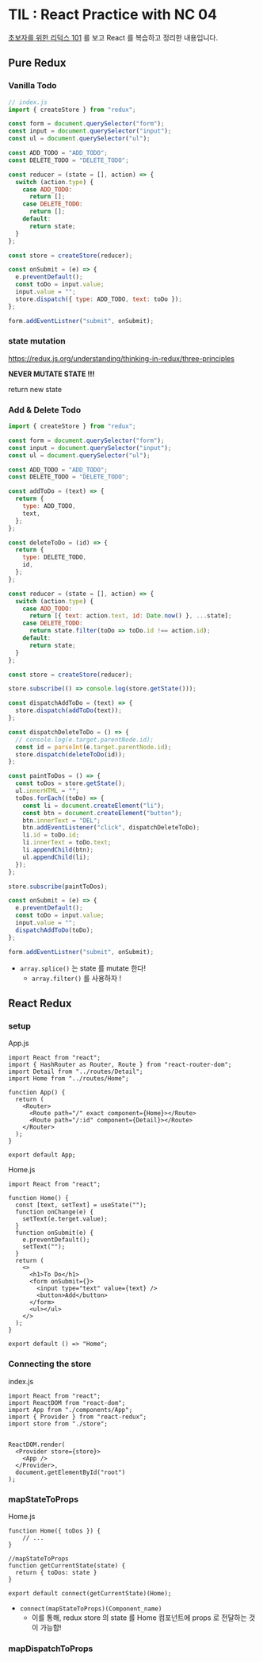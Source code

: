 # TIL : React Practice with NC 04

[초보자를 위한 리덕스 101](https://nomadcoders.co/redux-for-beginners/) 를 보고 React 를 복습하고 정리한 내용입니다.  

## Pure Redux

### Vanilla Todo 

```js
// index.js
import { createStore } from "redux";

const form = document.querySelector("form");
const input = document.querySelector("input");
const ul = document.querySelector("ul");

const ADD_TODO = "ADD_TODO";
const DELETE_TODO = "DELETE_TODO";

const reducer = (state = [], action) => {
  switch (action.type) {
    case ADD_TODO:
      return [];
    case DELETE_TODO:
      return [];
    default:
      return state;
  }
};

const store = createStore(reducer);

const onSubmit = (e) => {
  e.preventDefault();
  const toDo = input.value;
  input.value = "";
  store.dispatch({ type: ADD_TODO, text: toDo });
};

form.addEventListner("submit", onSubmit);
```

### state mutation 

https://redux.js.org/understanding/thinking-in-redux/three-principles

**NEVER MUTATE STATE !!!**

return new state 

### Add & Delete Todo 

```js
import { createStore } from "redux";

const form = document.querySelector("form");
const input = document.querySelector("input");
const ul = document.querySelector("ul");

const ADD_TODO = "ADD_TODO";
const DELETE_TODO = "DELETE_TODO";

const addToDo = (text) => {
  return {
    type: ADD_TODO,
    text,
  };
};

const deleteToDo = (id) => {
  return {
    type: DELETE_TODO,
    id,
  };
};

const reducer = (state = [], action) => {
  switch (action.type) {
    case ADD_TODO:
      return [{ text: action.text, id: Date.now() }, ...state];
    case DELETE_TODO:
      return state.filter(toDo => toDo.id !== action.id);
    default:
      return state;
  }
};

const store = createStore(reducer);

store.subscribe(() => console.log(store.getState()));

const dispatchAddToDo = (text) => {
  store.dispatch(addToDo(text));
};

const dispatchDeleteToDo = () => {
  // console.log(e.target.parentNode.id);
  const id = parseInt(e.target.parentNode.id);
  store.dispatch(deleteToDo(id));
};

const paintToDos = () => {
  const toDos = store.getState();
  ul.innerHTML = "";
  toDos.forEach((toDo) => {
    const li = document.createElement("li");
    const btn = document.createElement("button");
    btn.innerText = "DEL";
    btn.addEventListener("click", dispatchDeleteToDo);
    li.id = toDo.id;
    li.innerText = toDo.text;
    li.appendChild(btn);
    ul.appendChild(li);
  });
};

store.subscribe(paintToDos);

const onSubmit = (e) => {
  e.preventDefault();
  const toDo = input.value;
  input.value = "";
  dispatchAddToDo(toDo);
};

form.addEventListner("submit", onSubmit);
```

- `array.splice()` 는 state 를 mutate 한다!
  - `array.filter()` 를 사용하자 !

## React Redux

### setup

App.js

```react
import React from "react";
import { HashRouter as Router, Route } from "react-router-dom";
import Detail from "../routes/Detail";
import Home from "../routes/Home";

function App() {
  return (
    <Router>
      <Route path="/" exact component={Home}></Route>
      <Route path="/:id" component={Detail}></Route>
    </Router>
  );
}

export default App;
```

Home.js

```react
import React from "react";

function Home() {
  const [text, setText] = useState("");
  function onChange(e) {
    setText(e.terget.value);
  }
  function onSubmit(e) {
    e.preventDefault();
    setText("");
  }
  return (
    <>
      <h1>To Do</h1>
      <form onSubmit={}>
        <input type="text" value={text} />
        <button>Add</button>
      </form>
      <ul></ul>
    </>
  );
}

export default () => "Home";
```

### Connecting the store

index.js

```react
import React from "react";
import ReactDOM from "react-dom";
import App from "./components/App";
import { Provider } from "react-redux";
import store from "./store";


ReactDOM.render(
  <Provider store={store}>
    <App />
  </Provider>,
  document.getElementById("root")
);
```

### mapStateToProps 

Home.js

```react
function Home({ toDos }) {
	// ...
}

//mapStateToProps
function getCurrentState(state) {
  return { toDos: state }
}

export default connect(getCurrentState)(Home);
```

- `connect(mapStateToProps)(Component_name)`
  - 이를 통해, redux store 의 state 를 Home 컴포넌트에 props 로 전달하는 것이 가능함! 

### mapDispatchToProps 
